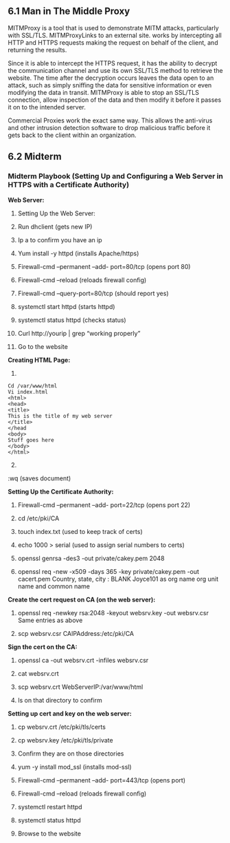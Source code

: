 ## 6.1 Man in The Middle Proxy

MITMProxy is a tool that is used to demonstrate MITM attacks, particularly with SSL/TLS.  MITMProxyLinks to an external site. works by intercepting all HTTP and HTTPS requests making the request on behalf of the client, and returning the results.

Since it is able to intercept the HTTPS request, it has the ability to decrypt the communication channel and use its own SSL/TLS method to retrieve the website.  The time after the decryption occurs leaves the data open to an attack, such as simply sniffing the data for sensitive information or even modifying the data in transit.  MITMProxy is able to stop an SSL/TLS connection, allow inspection of the data and then modify it before it passes it on to the intended server.

Commercial Proxies work the exact same way.  This allows the anti-virus and other intrusion detection software to drop malicious traffic before it gets back to the client within an organization.
## 6.2 Midterm

### Midterm Playbook (Setting Up and Configuring a Web Server in HTTPS with a Certificate Authority)

**Web Server:**

1. Setting Up the Web Server:

2. Run dhclient (gets new IP)

3. Ip a to confirm you have an ip

4. Yum install -y httpd (installs Apache/https)

5. Firewall-cmd –permanent –add- port=80/tcp (opens port 80)

6. Firewall-cmd –reload (reloads firewall config)

7. Firewall-cmd –query-port=80/tcp (should report yes)

8. systemctl start httpd (starts httpd)

9. systemctl status httpd (checks status)

10. Curl http://yourip | grep “working properly”

11. Go to the website

**Creating HTML Page:**

1.
```
Cd /var/www/html
Vi index.html
<html>
<head>
<title>
This is the title of my web server
</title>
</head
<body>
Stuff goes here
</body>
</html>
```
2.
:wq (saves document)

**Setting Up the Certificate Authority:**

1. Firewall-cmd –permanent –add- port=22/tcp (opens port 22)

2. cd /etc/pki/CA

3. touch index.txt (used to keep track of certs)

4. echo 1000 > serial (used to assign serial numbers to certs)

5. openssl genrsa -des3 -out private/cakey.pem 2048

6. openssl req -new -x509 -days 365 -key private/cakey.pem -out cacert.pem
Country, state, city : BLANK
Joyce101 as org name org unit name and common name

**Create the cert request on CA (on the web server):**

1. openssl req -newkey rsa:2048 -keyout websrv.key -out websrv.csr 
Same entries as above

2. scp websrv.csr CAIPAddress:/etc/pki/CA

**Sign the cert on the CA:**

1. openssl ca -out websrv.crt -infiles websrv.csr

2. cat websrv.crt

3. scp websrv.crt WebServerIP:/var/www/html

4. ls on that directory to confirm

**Setting up cert and key on the web server:**

1. cp websrv.crt /etc/pki/tls/certs

2. cp websrv.key /etc/pki/tls/private

3. Confirm they are on those directories

4. yum -y install mod_ssl (installs mod-ssl)

5. Firewall-cmd –permanent –add- port=443/tcp (opens port)

6. Firewall-cmd –reload (reloads firewall config)

7. systemctl restart httpd

8. systemctl status httpd

9. Browse to the website
